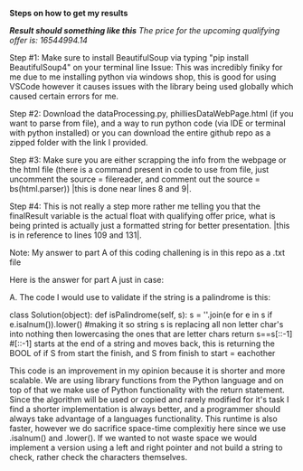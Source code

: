 **Steps on how to get my results**

***Result should something like this***
*The price for the upcoming qualifying offer is: 16544994.14*

Step #1: Make sure to install BeautifulSoup via typing "pip install BeautifulSoup4" on your terminal line
Issue: This was incredibly finiky for me due to me installing python via windows shop, this is good for using VSCode however it causes issues with the library being used globally which caused certain errors for me.

Step #2: Download the dataProcessing.py, philliesDataWebPage.html (if you want to parse from file), and a way to run python code (via IDE or terminal with python installed) or you can download the entire github repo as a zipped folder with the link I provided.

Step #3: Make sure you are either scrapping the info from the webpage or the html file (there is a command present in code to use from file, just uncomment the source = filereader, and comment out the source = bs(html.parser)) |this is done near lines 8 and 9|.

Step #4: This is not really a step more rather me telling you that the finalResult variable is the actual float with qualifying offer price, what is being printed is actually just a formatted string for better presentation. |this is in reference to lines 109 and 131|.

Note: My answer to part A of this coding challening is in this repo as a .txt file

Here is the answer for part A just in case:

A. The code I would use to validate if the string is a palindrome is this:

class Solution(object):
    def isPalindrome(self, s):
        s = ''.join(e for e in s if e.isalnum()).lower() #making it so string s is replacing all non letter char's into nothing then lowercasing the ones that are letter chars
        return s==s[::-1] #[::-1] starts at the end of a string and moves back, this is returning the BOOL of if S from start the finish, and S from finish to start = eachother

This code is an improvement in my opinion because it is shorter and more scalable. We are using library functions from the Python language and on top of that we make use of Python
functionality with the return statement. Since the algorithm will be used or copied and rarely modified for it's task I find a shorter implementation is always better, and a programmer
should always take advantage of a languages functionality. This runtime is also faster, however we do sacrifice space-time complexitiy here since we use .isalnum() and .lower(). If we
wanted to not waste space we would implement a version using a left and right pointer and not build a string to check, rather check the characters themselves.
